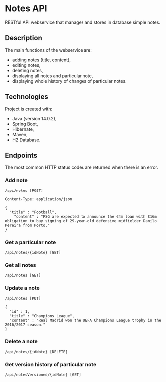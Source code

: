 # Notes API

RESTful API webservice that manages and stores in database simple notes.

## Description

The main functions of the webservice are:
* adding notes (title, content),
* editing notes,
* deleting notes,
* displaying all notes and particular note,
* displaying whole history of changes of particular notes.

## Technologies
Project is created with:
* Java (version 14.0.2),
* Spring Boot,
* Hibernate,
* Maven,
* H2 Database.

## Endpoints

The most common HTTP status codes are returned when there is an error.

### Add note

```
/api/notes [POST]

Content-Type: application/json

{
  "title" : "Football",
	"content" : "PSG are expected to announce the €4m loan with €16m obligation to buy signing of 29-year-old defensive midfielder Danilo Pereira from Porto."
}
```

### Get a particular note

```
/api/notes/{idNote} [GET]
```

### Get all notes

```
/api/notes [GET]
```

### Update a note

```
/api/notes [PUT]

{
  "id" : 1,
  "title" : "Champions League",
  "content" : "Real Madrid won the UEFA Champions League trophy in the 2016/2017 season."
}
```

### Delete a note

```
/api/notes/{idNote} [DELETE]
```

### Get version history of particular note

```
/api/notesVersioned/{idNote} [GET]
```
